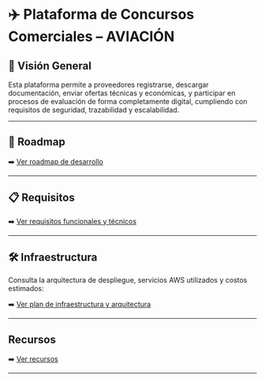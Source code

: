 # ✈️ Plataforma de Concursos Comerciales – AVIACIÓN

## 🔭 Visión General

Esta plataforma permite a proveedores registrarse, descargar documentación, enviar ofertas técnicas y económicas, y participar en procesos de evaluación de forma completamente digital, cumpliendo con requisitos de seguridad, trazabilidad y escalabilidad.

---

## 📅 Roadmap

➡️ [Ver roadmap de desarrollo](./1_roadmap.md)

---

## 📋 Requisitos

➡️ [Ver requisitos funcionales y técnicos](./2_requirements.md)

---

## 🛠️ Infraestructura

Consulta la arquitectura de despliegue, servicios AWS utilizados y costos estimados:

➡️ [Ver plan de infraestructura y arquitectura](./3_infrastructure.md)

---
##  Recursos

➡️ [Ver recursos](./4_resources.md)

---

